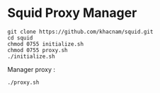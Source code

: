 #   Squid Proxy Manager
```
git clone https://github.com/khacnam/squid.git
cd squid
chmod 0755 initialize.sh
chmod 0755 proxy.sh
./initialize.sh
```

Manager proxy :
```
./proxy.sh
```
